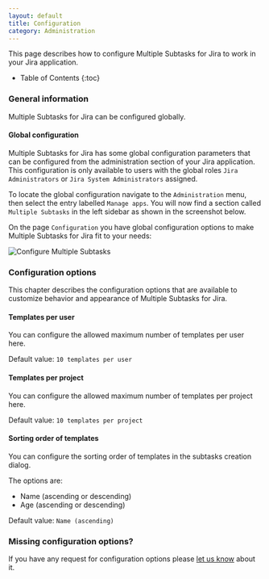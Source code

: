 ```yaml
---
layout: default
title: Configuration
category: Administration
---
```


This page describes how to configure Multiple Subtasks for Jira to work in your Jira application.

* Table of Contents
{:toc}

### General information

Multiple Subtasks for Jira can be configured globally.

#### Global configuration

Multiple Subtasks for Jira has some global configuration parameters that can be configured from the administration section of your Jira application.
This configuration is only available to users with the global roles `Jira Administrators` or `Jira System Administrators` assigned.

To locate the global configuration navigate to the `Administration` menu, then select the entry labelled `Manage apps`.
You will now find a section called `Multiple Subtasks` in the left sidebar as shown in the screenshot below.

On the page `Configuration` you have global configuration options to make Multiple Subtasks for Jira fit to your needs:

![Configure Multiple Subtasks](/images/configure-multiple-subtasks.png)

### Configuration options

This chapter describes the configuration options that are available to customize behavior and appearance of Multiple Subtasks for Jira.

#### Templates per user

You can configure the allowed maximum number of templates per user here.

Default value: `10 templates per user`

#### Templates per project

You can configure the allowed maximum number of templates per project here.

Default value: `10 templates per project`

#### Sorting order of templates

You can configure the sorting order of templates in the subtasks creation dialog.

The options are:

* Name (ascending or descending)
* Age (ascending or descending)

Default value: `Name (ascending)`

### Missing configuration options?

If you have any request for configuration options please [let us know](/support) about it.
